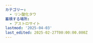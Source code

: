 ```yaml
---
カテゴリー:
  - リン酸化タウ
蓄積する場所:
  - アストロサイト
lastmod: '2025-04-03'
last_edited: 2025-02-27T00:00:00.000Z
---
```



